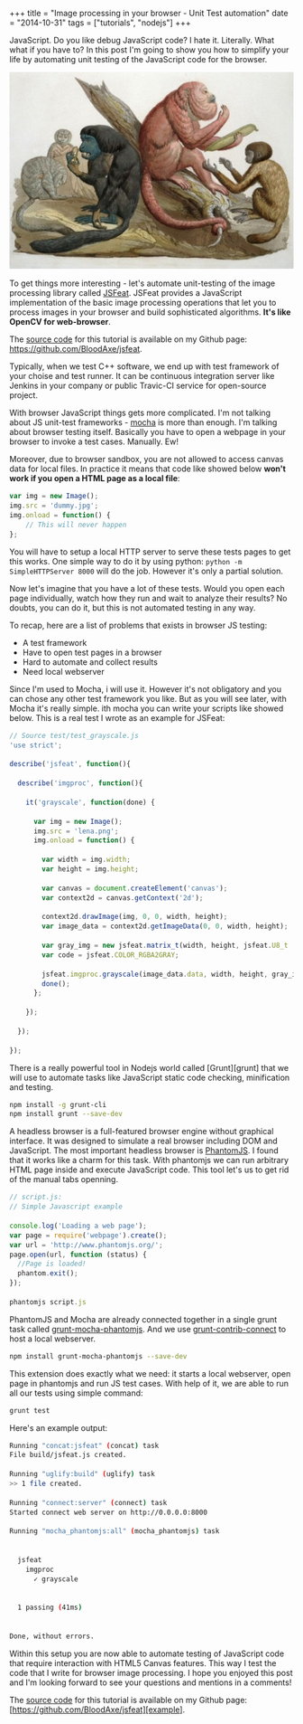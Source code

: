 +++
title =  "Image processing in your browser - Unit Test automation"
date = "2014-10-31"
tags =  ["tutorials", "nodejs"]
+++


JavaScript. Do you like debug JavaScript code? I hate it. Literally.
What what if you have to? In this post I'm going to show you how to
simplify your life by automating unit testing of the JavaScript code 
for the browser.

![](monkeys.jpg)

To get things more interesting - let's automate unit-testing of the 
image processing library called [JSFeat][jsfeat]. JSFeat provides a
JavaScript implementation of the basic image processing operations 
that let you to process images in your browser and build sophisticated
algorithms. **It's like OpenCV for web-browser**.

The [source code][example] for this tutorial is available on my Github page: https://github.com/BloodAxe/jsfeat.

<!--more-->

Typically, when we test C++ software, we end up with test framework of your
choise and test runner. It can be continuous integration server like Jenkins 
in your company or public Travic-CI service for open-source project. 

With browser JavaScript things gets more complicated. I'm not talking about 
JS unit-test frameworks - [mocha][mocha] is more than enough. I'm talking about 
browser testing itself. Basically you have to open a webpage in your browser to
invoke a test cases. Manually. Ew!

Moreover, due to browser sandbox, you are not allowed to access canvas data for
local files. In practice it means that code like showed below **won't work if you
open a HTML page as a local file**:

```js
var img = new Image();
img.src = 'dummy.jpg';
img.onload = function() {
    // This will never happen
};
```

You will have to setup a local HTTP server to serve these tests pages to get this 
works. One simple way to do it by using python: ``python -m SimpleHTTPServer 8000`` will 
do the job. However it's only a partial solution.

Now let's imagine that you have a lot of these tests. Would you open each page 
individually, watch how they run and wait to analyze their results? No doubts, 
you can do it, but this is not automated testing in any way.

To recap, here are a list of problems that exists in browser JS testing:
 - A test framework
 - Have to open test pages in a browser
 - Hard to automate and collect results
 - Need local webserver

Since I'm used to Mocha, i will use it. However it's not obligatory and you can chose any other test framework you like. But as you will see later, with Mocha it's really simple. ith mocha you can write your scripts like showed below. This is a real test I wrote as an example for JSFeat:

```js
// Source test/test_grayscale.js
'use strict';

describe('jsfeat', function(){

  describe('imgproc', function(){

    it('grayscale', function(done) {

      var img = new Image();
      img.src = 'lena.png';
      img.onload = function() {

        var width = img.width;
        var height = img.height;

        var canvas = document.createElement('canvas');
        var context2d = canvas.getContext('2d');

        context2d.drawImage(img, 0, 0, width, height);
        var image_data = context2d.getImageData(0, 0, width, height);
 
        var gray_img = new jsfeat.matrix_t(width, height, jsfeat.U8_t | jsfeat.C1_t);
        var code = jsfeat.COLOR_RGBA2GRAY;

        jsfeat.imgproc.grayscale(image_data.data, width, height, gray_img, code);
        done();
      };

    });

  });
   
});
```

There is a really powerful tool in Nodejs world called [Grunt][grunt] that we will use
to automate tasks like JavaScript static code checking, minification and testing. 

```bash
npm install -g grunt-cli
npm install grunt --save-dev
```

A headless browser is a full-featured browser engine without graphical interface. It was designed to simulate a real browser including DOM and JavaScript. The most important headless browser is [PhantomJS][phantomjs]. I found that it works like a charm for this task. With phantomjs we can run arbitrary HTML page inside and execute JavaScript code. This tool let's us to get rid of the manual tabs openning.
    
```js
// script.js:
// Simple Javascript example

console.log('Loading a web page');
var page = require('webpage').create();
var url = 'http://www.phantomjs.org/';
page.open(url, function (status) {
  //Page is loaded!
  phantom.exit();
});

phantomjs script.js
```

PhantomJS and Mocha are already connected together in a single grunt task called [grunt-mocha-phantomjs][grunt-mocha-phantomjs]. And we use [grunt-contrib-connect][grunt-contrib-connect] to host a local webserver.
    
```bash
npm install grunt-mocha-phantomjs --save-dev
```

This extension does exactly what we need: it starts a local webserver, open page in phantomjs and run JS test cases.
With help of it, we are able to run all our tests using simple command:

```bash
grunt test
```

Here's an example output:

```bash
Running "concat:jsfeat" (concat) task
File build/jsfeat.js created.

Running "uglify:build" (uglify) task
>> 1 file created.

Running "connect:server" (connect) task
Started connect web server on http://0.0.0.0:8000

Running "mocha_phantomjs:all" (mocha_phantomjs) task


  jsfeat
    imgproc
      ✓ grayscale 


  1 passing (41ms)


Done, without errors.
```


Within this setup you are now able to automate testing of JavaScript code that require interaction with HTML5 Canvas features. This way I test the code that I write for browser image processing. I hope you enjoyed this post and I'm looking forward to see your questions and mentions in a comments!  

The [source code][example] for this tutorial is available on my Github page: [https://github.com/BloodAxe/jsfeat][example].

[example]: https://github.com/BloodAxe/jsfeat
[jsfeat]: http://inspirit.github.io/jsfeat/
[mocha]: https://github.com/mochajs/mocha
[phantomjs]: http://phantomjs.org/
[grunt-mocha-phantomjs]: https://github.com/jdcataldo/grunt-mocha-phantomjs
[grunt-contrib-connect]: https://github.com/gruntjs/grunt-contrib-connect
